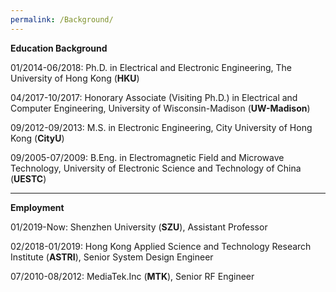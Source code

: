 ```yaml
---
permalink: /Background/
---
```

**Education Background**

01/2014-06/2018:  Ph.D. in Electrical and Electronic Engineering, The University of Hong Kong (**HKU**)<br />	
	 
04/2017-10/2017:  Honorary Associate (Visiting Ph.D.) in Electrical and Computer Engineering,  University of Wisconsin-Madison (**UW-Madison**)<br /> 
      
09/2012-09/2013:  M.S.  in Electronic Engineering,  City University of Hong Kong (**CityU**)<br />  
                  	                                                   
09/2005-07/2009:  B.Eng. in Electromagnetic Field and Microwave Technology,  University of Electronic Science and Technology of China (**UESTC**)<br />

***
**Employment**  

01/2019-Now: Shenzhen University (**SZU**),  Assistant Professor<br /> 

02/2018-01/2019: Hong Kong Applied Science and Technology Research Institute (**ASTRI**),  Senior System Design Engineer<br /> 

07/2010-08/2012: MediaTek.Inc (**MTK**),  Senior RF Engineer








